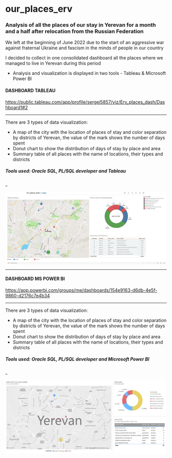 # our_places_erv
### Analysis of all the places of our stay in Yerevan for a month and a half after relocation from the Russian Federation

We left at the beginning of June 2022 due to the start of an aggressive war against fraternal Ukraine and fascism in the minds of people in our country

I decided to collect in one consolidated dashboard all the places where we managed to live in Yerevan during this period

- Analysis and visualization is displayed in two tools - Tableau & Microsoft Power BI


#### DASHBOARD TABLEAU

https://public.tableau.com/app/profile/sergei5857/viz/Erv_places_dash/Dashboard1#2
_____________________________________

There are 3 types of data visualization:
- A map of the city with the location of places of stay and color separation by districts of Yerevan, the value of the mark shows the number of days spent
- Donut chart to show the distribution of days of stay by place and area
- Summary table of all places with the name of locations, their types and districts

##### Tools used: Oracle SQL, PL/SQL developer and Tableau
_

![image](https://github.com/Wreiler/our_places_erv/blob/main/dash_Tableau.png)


_____________________________________

#### DASHBOARD MS POWER BI

https://app.powerbi.com/groups/me/dashboards/154e9163-d6db-4e5f-9860-d2176c7e4b34
_____________________________________

There are 3 types of data visualization:
- A map of the city with the location of places of stay and color separation by districts of Yerevan, the value of the mark shows the number of days spent
- Donut chart to show the distribution of days of stay by place and area
- Summary table of all places with the name of locations, their types and districts

##### Tools used: Oracle SQL, PL/SQL developer and Microsoft Power BI
_

![image](https://github.com/Wreiler/our_places_erv/blob/main/dash_powerBI.png)
